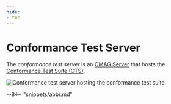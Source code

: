 ```yaml
---
hide:
- toc
---
```


<!-- SPDX-License-Identifier: CC-BY-4.0 -->
<!-- Copyright Contributors to the Egeria project 2020. -->

# Conformance Test Server

The *conformance test server* is an [OMAG Server](./concepts/omag-server) that hosts the [Conformance Test Suite (CTS)](./guides/cts/overview).

![Conformance test server hosting the conformance test suite](conformance-test-server.svg)

--8<-- "snippets/abbr.md"
